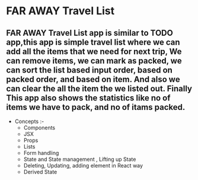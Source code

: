 # FAR AWAY Travel List

## FAR AWAY Travel List app is similar to TODO app,this app is simple travel list where we can add all the items that we need for next trip, We can remove items, we can mark as packed, we can sort the list based input order, based on packed order, and based on item. And also we can clear the all the item the we listed out. Finally This app also shows the statistics like no of items we have to pack, and no of itams packed.

- Concepts :- 
  - Components
  - JSX
  - Props
  - Lists
  - Form handling
  - State and State management , Lifting up State
  - Deleting, Updating, adding element in React way
  - Derived State

  









